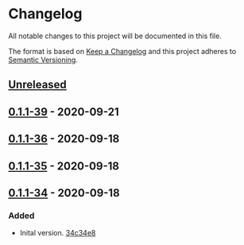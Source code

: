 # Changelog

All notable changes to this project will be documented in this file.

The format is based on [Keep a Changelog](http://keepachangelog.com/)
and this project adheres to [Semantic Versioning](http://semver.org/).

## [Unreleased](https://github.com/atomist-skills/skill-logging/compare/0.1.1-39...HEAD)

## [0.1.1-39](https://github.com/atomist-skills/skill-logging/compare/0.1.1-36...0.1.1-39) - 2020-09-21

## [0.1.1-36](https://github.com/atomist-skills/skill-logging/compare/0.1.1-35...0.1.1-36) - 2020-09-18

## [0.1.1-35](https://github.com/atomist-skills/skill-logging/compare/0.1.1-34...0.1.1-35) - 2020-09-18

## [0.1.1-34](https://github.com/atomist-skills/skill-logging/tree/0.1.1-34) - 2020-09-18

### Added

-   Inital version. [34c34e8](https://github.com/atomist-skills/skill-logging/commit/34c34e846af265224fba2614e9463383f62c6150)
